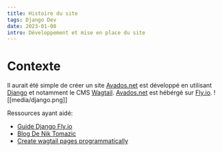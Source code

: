 ```yaml
---
title: Histoire du site
tags: Django Dev
date: 2023-01-08
intro: Développement et mise en place du site 
---
```


# Contexte
Il aurait été simple de créer un site 
[Avados.net](avados.net) est développé en utilisant [Django](https://www.djangoproject.com/) et notamment le CMS [Wagtail](https://wagtail.org/).
[Avados.net](avados.net) est hébérgé sur [Fly.io](https://fly.io/).
![[media/django.png]]

Ressources ayant aidé:
- [Guide Django Fly.io](https://fly.io/docs/django/getting-started/existing/)
- [Blog De Nik Tomazic](https://testdriven.io/blog/django-fly/)
- [Create wagtail pages programmatically](https://www.codista.com/en/blog/create-wagtail-pages-programmatically/)






